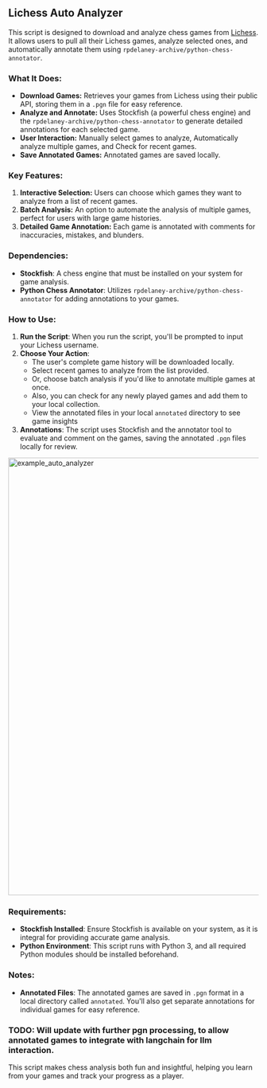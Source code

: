 ## Lichess Auto Analyzer 

This script is designed to download and analyze chess games from [Lichess](https://lichess.org). It allows users to pull all their Lichess games, analyze selected ones, and automatically annotate them using `rpdelaney-archive/python-chess-annotator`.

### What It Does:
- **Download Games:** Retrieves your games from Lichess using their public API, storing them in a `.pgn` file for easy reference.
- **Analyze and Annotate:** Uses Stockfish (a powerful chess engine) and the `rpdelaney-archive/python-chess-annotator` to generate detailed annotations for each selected game.
- **User Interaction:** Manually select games to analyze, Automatically analyze multiple games, and Check for recent games.
- **Save Annotated Games:** Annotated games are saved locally.

### Key Features:
1. **Interactive Selection:** Users can choose which games they want to analyze from a list of recent games.
2. **Batch Analysis:** An option to automate the analysis of multiple games, perfect for users with large game histories.
3. **Detailed Game Annotation:** Each game is annotated with comments for inaccuracies, mistakes, and blunders. 

### Dependencies:
- **Stockfish**: A chess engine that must be installed on your system for game analysis.
- **Python Chess Annotator**: Utilizes `rpdelaney-archive/python-chess-annotator` for adding annotations to your games.

### How to Use:
1. **Run the Script**: When you run the script, you'll be prompted to input your Lichess username.
2. **Choose Your Action**:
   - The user's complete game history will be downloaded locally.
   - Select recent games to analyze from the list provided.
   - Or, choose batch analysis if you'd like to annotate multiple games at once.
   - Also, you can check for any newly played games and add them to your local collection.
   - View the annotated files in your local `annotated` directory to see game insights
3. **Annotations**: The script uses Stockfish and the annotator tool to evaluate and comment on the games, saving the annotated `.pgn` files locally for review.

<img width="879" alt="example_auto_analyzer" src="https://github.com/user-attachments/assets/c5d32e12-b6a1-4c77-99ba-7ce7ae734cd6">


### Requirements:
- **Stockfish Installed**: Ensure Stockfish is available on your system, as it is integral for providing accurate game analysis.
- **Python Environment**: This script runs with Python 3, and all required Python modules should be installed beforehand.

### Notes:
- **Annotated Files**: The annotated games are saved in `.pgn` format in a local directory called `annotated`. You'll also get separate annotations for individual games for easy reference.

### TODO: Will update with further pgn processing, to allow annotated games to integrate with langchain for llm interaction. 

This script makes chess analysis both fun and insightful, helping you learn from your games and track your progress as a player.


